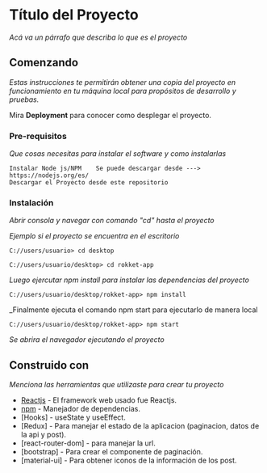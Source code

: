 # Título del Proyecto

_Acá va un párrafo que describa lo que es el proyecto_

## Comenzando

_Estas instrucciones te permitirán obtener una copia del proyecto en funcionamiento en tu máquina local para propósitos de desarrollo y pruebas._

Mira **Deployment** para conocer como desplegar el proyecto.


### Pre-requisitos

_Que cosas necesitas para instalar el software y como instalarlas_

```
Instalar Node js/NPM    Se puede descargar desde --->  https://nodejs.org/es/
Descargar el Proyecto desde este repositorio
```

### Instalación

_Abrir consola y navegar con comando "cd" hasta el proyecto_

_Ejemplo si el proyecto se encuentra en el escritorio_

```
C://users/usuario> cd desktop
```
```
C://users/usuario/desktop> cd rokket-app
```
_Luego ejercutar npm install para instalar las dependencias del proyecto_

```
C://users/usuario/desktop/rokket-app> npm install
```
_Finalmente ejecuta el comando npm start para ejecutarlo de manera local
```
C://users/usuario/desktop/rokket-app> npm start
```
_Se abrira el navegador ejecutando el proyecto_


## Construido con 

_Menciona las herramientas que utilizaste para crear tu proyecto_

* [Reactjs](https://es.reactjs.org/) - El framework web usado fue Reactjs.
* [npm](https://nodejs.org/es/) - Manejador de dependencias.
* [Hooks] - useState y useEffect.
* [Redux] - Para manejar el estado de la aplicacion (paginacion, datos de la api y post).
* [react-router-dom] - para manejar la url.
* [bootstrap] - Para crear el componente de paginación.
* [material-ui] - Para obtener iconos de la información de los post.
